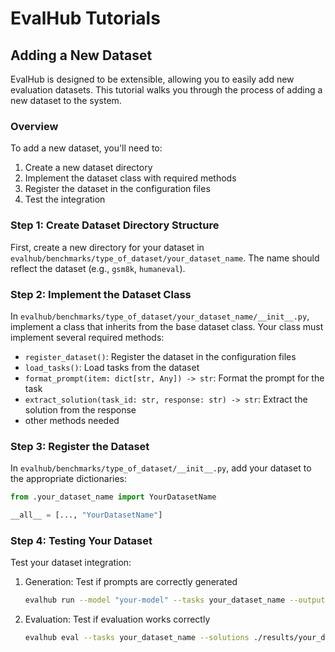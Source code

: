 # EvalHub Tutorials

## Adding a New Dataset

EvalHub is designed to be extensible, allowing you to easily add new evaluation datasets. This tutorial walks you through the process of adding a new dataset to the system.

### Overview

To add a new dataset, you'll need to:

1. Create a new dataset directory
2. Implement the dataset class with required methods
3. Register the dataset in the configuration files
4. Test the integration

### Step 1: Create Dataset Directory Structure

First, create a new directory for your dataset in `evalhub/benchmarks/type_of_dataset/your_dataset_name`. The name should reflect the dataset (e.g., `gsm8k`, `humaneval`).

### Step 2: Implement the Dataset Class

In `evalhub/benchmarks/type_of_dataset/your_dataset_name/__init__.py`, implement a class that inherits from the base dataset class. Your class must implement several required methods:

- `register_dataset()`: Register the dataset in the configuration files
- `load_tasks()`: Load tasks from the dataset
- `format_prompt(item: dict[str, Any]) -> str`: Format the prompt for the task
- `extract_solution(task_id: str, response: str) -> str`: Extract the solution from the response
- other methods needed

### Step 3: Register the Dataset

In `evalhub/benchmarks/type_of_dataset/__init__.py`, add your dataset to the appropriate dictionaries:

```python
from .your_dataset_name import YourDatasetName

__all__ = [..., "YourDatasetName"]
```

### Step 4: Testing Your Dataset

Test your dataset integration:

1. Generation: Test if prompts are correctly generated
   ```bash
   evalhub run --model "your-model" --tasks your_dataset_name --output-dir ./results
   ```

2. Evaluation: Test if evaluation works correctly
   ```bash
   evalhub eval --tasks your_dataset_name --solutions ./results/your_dataset_name.jsonl --output-dir ./results
   ```

